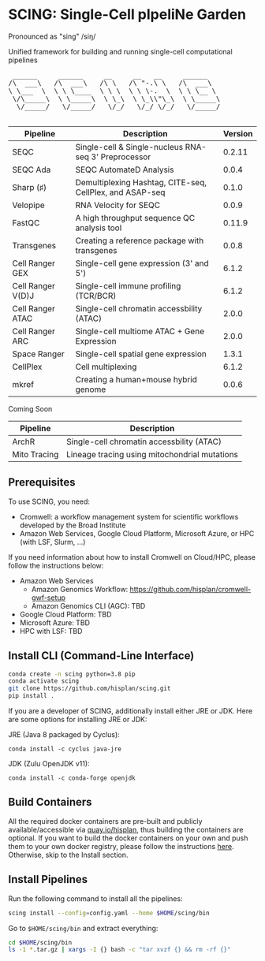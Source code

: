 # SCING: Single-Cell pIpeliNe Garden

Pronounced as "sing" /siŋ/

Unified framework for building and running single-cell computational pipelines

<pre>
 ______     ______     __     __   __     ______
/\  ___\   /\  ___\   /\ \   /\ "-.\ \   /\  ___\
\ \___  \  \ \ \____  \ \ \  \ \ \-.  \  \ \ \__ \
 \/\_____\  \ \_____\  \ \_\  \ \_\\"\_\  \ \_____\
  \/_____/   \/_____/   \/_/   \/_/ \/_/   \/_____/

</pre>

Pipeline          | Description                                              | Version
----------------- | ---------------------------------------------------------|---------
SEQC              | Single-cell & Single-nucleus RNA-seq 3' Preprocessor     | 0.2.11
SEQC Ada          | SEQC AutomateD Analysis                                  | 0.0.4
Sharp (♯)         | Demultiplexing Hashtag, CITE-seq, CellPlex, and ASAP-seq | 0.1.0
Velopipe          | RNA Velocity for SEQC                                    | 0.0.9
FastQC            | A high throughput sequence QC analysis tool              | 0.11.9
Transgenes        | Creating a reference package with transgenes             | 0.0.8
Cell Ranger GEX   | Single-cell gene expression (3' and 5')                  | 6.1.2
Cell Ranger V(D)J | Single-cell immune profiling (TCR/BCR)                   | 6.1.2
Cell Ranger ATAC  | Single-cell chromatin accessbility (ATAC)                | 2.0.0
Cell Ranger ARC   | Single-cell multiome ATAC + Gene Expression              | 2.0.0
Space Ranger      | Single-cell spatial gene expression                      | 1.3.1
CellPlex          | Cell multiplexing                                        | 6.1.2
mkref             | Creating a human+mouse hybrid genome                     | 0.0.6

Coming Soon

Pipeline          | Description
----------------- | --------------------------------------------------------------
ArchR             | Single-cell chromatin accessbility (ATAC)
Mito Tracing      | Lineage tracing using mitochondrial mutations

## Prerequisites

To use SCING, you need:

- Cromwell: a workflow management system for scientific workflows developed by the Broad Institute
- Amazon Web Services, Google Cloud Platform, Microsoft Azure, or HPC (with LSF, Slurm, ...)

If you need information about how to install Cromwell on Cloud/HPC, please follow the instructions below:

- Amazon Web Services
  - Amazon Genomics Workflow: https://github.com/hisplan/cromwell-gwf-setup
  - Amazon Genomics CLI (AGC): TBD
- Google Cloud Platform: TBD
- Microsoft Azure: TBD
- HPC with LSF: TBD

## Install CLI (Command-Line Interface)

```bash
conda create -n scing python=3.8 pip
conda activate scing
git clone https://github.com/hisplan/scing.git
pip install .
```

If you are a developer of SCING, additionally install either JRE or JDK. Here are some options for installing JRE or JDK:

JRE (Java 8 packaged by Cyclus):

```
conda install -c cyclus java-jre
```

JDK (Zulu OpenJDK v11):

```
conda install -c conda-forge openjdk
```

## Build Containers

All the required docker containers are pre-built and publicly available/accessible via [quay.io/hisplan](https://quay.io/user/hisplan), thus building the containers are optional. If you want to build the docker containers on your own and push them to your own docker registry, please follow the instructions [here](./docs/build.md). Otherwise, skip to the Install section.

## Install Pipelines

Run the following command to install all the pipelines:

```bash
scing install --config=config.yaml --home $HOME/scing/bin
```

Go to `$HOME/scing/bin` and extract everything:

```bash
cd $HOME/scing/bin
ls -1 *.tar.gz | xargs -I {} bash -c "tar xvzf {} && rm -rf {}"
```
